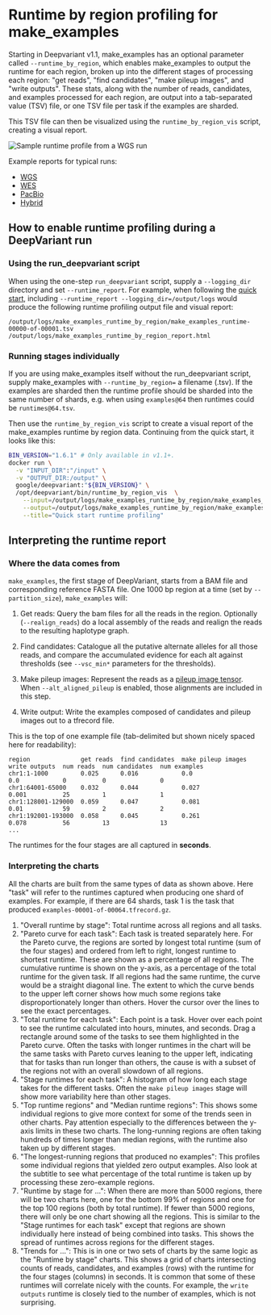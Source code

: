 # Runtime by region profiling for make_examples

Starting in Deepvariant v1.1, make_examples has an optional parameter called
`--runtime_by_region`, which enables make_examples to output the runtime for
each region, broken up into the different stages of processing each region: "get
reads", "find candidates", "make pileup images", and "write outputs". These
stats, along with the number of reads, candidates, and examples processed for
each region, are output into a tab-separated value (TSV) file, or one TSV file
per task if the examples are sharded.

This TSV file can then be visualized using the `runtime_by_region_vis` script,
creating a visual report.

![Sample runtime profile from a WGS run](images/runtime_by_region_wgs.png)

Example reports for typical runs:

*   [WGS](https://storage.googleapis.com/deepvariant/example-reports/runtime_report_wgs.html)
*   [WES](https://storage.googleapis.com/deepvariant/example-reports/runtime_report_wes.html)
*   [PacBio](https://storage.googleapis.com/deepvariant/example-reports/runtime_report_pacbio.html)
*   [Hybrid](https://storage.googleapis.com/deepvariant/example-reports/runtime_report_hybrid.html)

## How to enable runtime profiling during a DeepVariant run

### Using the run_deepvariant script

When using the one-step `run_deepvariant` script, supply a `--logging_dir`
directory and set `--runtime_report`. For example, when following the
[quick start](deepvariant-quick-start.md), including `--runtime_report
--logging_dir=/output/logs` would produce the following runtime profiling output
file and visual report:

```
/output/logs/make_examples_runtime_by_region/make_examples_runtime-00000-of-00001.tsv
/output/logs/make_examples_runtime_by_region_report.html
```

### Running stages individually

If you are using make_examples itself without the run_deepvariant script, supply
make_examples with `--runtime_by_region=` a filename (.tsv). If the examples are
sharded then the runtime profile should be sharded into the same number of
shards, e.g. when using `examples@64` then runtimes could be `runtimes@64.tsv`.

Then use the `runtime_by_region_vis` script to create a visual report of the
make_examples runtime by region data. Continuing from the quick start, it looks
like this:

```bash
BIN_VERSION="1.6.1" # Only available in v1.1+.
docker run \
  -v "INPUT_DIR":"/input" \
  -v "OUTPUT_DIR:/output" \
  google/deepvariant:"${BIN_VERSION}" \
  /opt/deepvariant/bin/runtime_by_region_vis  \
    --input=/output/logs/make_examples_runtime_by_region/make_examples_runtime-00000-of-00001.tsv \
    --output=/output/logs/make_examples_runtime_by_region/make_examples_runtime_vis.html \
    --title="Quick start runtime profiling"
```

## Interpreting the runtime report

### Where the data comes from

`make_examples`, the first stage of DeepVariant, starts from a BAM file and
corresponding reference FASTA file. One 1000 bp region at a time (set by
`--partition_size`), `make_examples` will:

1.  Get reads: Query the bam files for all the reads in the region. Optionally
    (`--realign_reads`) do a local assembly of the reads and realign the reads
    to the resulting haplotype graph.

2.  Find candidates: Catalogue all the putative alternate alleles for all those
    reads, and compare the accumulated evidence for each alt against thresholds
    (see `--vsc_min*` parameters for the thresholds).

3.  Make pileup images: Represent the reads as a
    [pileup image tensor](https://google.github.io/deepvariant/posts/2020-02-20-looking-through-deepvariants-eyes/).
    When `--alt_aligned_pileup` is enabled, those alignments are included in
    this step.

4.  Write output: Write the examples composed of candidates and pileup images
    out to a tfrecord file.

This is the top of one example file (tab-delimited but shown nicely spaced here
for readability):

```
region              get reads  find candidates  make pileup images  write outputs  num reads  num candidates  num examples
chr1:1-1000         0.025      0.016            0.0                 0.0            0          0               0
chr1:64001-65000    0.032      0.044            0.027               0.001          25         1               1
chr1:128001-129000  0.059      0.047            0.081               0.01           59         2               2
chr1:192001-193000  0.058      0.045            0.261               0.078          56         13              13
...
```

The runtimes for the four stages are all captured in **seconds**.

### Interpreting the charts

All the charts are built from the same types of data as shown above. Here "task"
will refer to the runtimes captured when producing one shard of examples. For
example, if there are 64 shards, task 1 is the task that produced
`examples-00001-of-00064.tfrecord.gz`.

1.  "Overall runtime by stage": Total runtime across all regions and all tasks.
2.  "Pareto curve for each task": Each task is treated separately here. For the
    Pareto curve, the regions are sorted by longest total runtime (sum of the
    four stages) and ordered from left to right, longest runtime to shortest
    runtime. These are shown as a percentage of all regions. The cumulative
    runtime is shown on the y-axis, as a percentage of the total runtime for the
    given task. If all regions had the same runtime, the curve would be a
    straight diagonal line. The extent to which the curve bends to the upper
    left corner shows how much some regions take disproportionately longer than
    others. Hover the cursor over the lines to see the exact percentages.
3.  "Total runtime for each task": Each point is a task. Hover over each point
    to see the runtime calculated into hours, minutes, and seconds. Drag a
    rectangle around some of the tasks to see them highlighted in the Pareto
    curve. Often the tasks with longer runtimes in the chart will be the same
    tasks with Pareto curves leaning to the upper left, indicating that for
    tasks than run longer than others, the cause is with a subset of the regions
    not with an overall slowdown of all regions.
4.  "Stage runtimes for each task": A histogram of how long each stage takes for
    the different tasks. Often the `make pileup images` stage will show more
    variability here than other stages.
5.  "Top runtime regions" and "Median runtime regions": This shows some
    individual regions to give more context for some of the trends seen in other
    charts. Pay attention especially to the differences between the y-axis
    limits in these two charts. The long-running regions are often taking
    hundreds of times longer than median regions, with the runtime also taken up
    by different stages.
6.  "The longest-running regions that produced no examples": This profiles some
    individual regions that yielded zero output examples. Also look at the
    subtitle to see what percentage of the total runtime is taken up by
    processing these zero-example regions.
7.  "Runtime by stage for ...": When there are more than 5000 regions, there
    will be two charts here, one for the bottom 99% of regions and one for the
    top 100 regions (both by total runtime). If fewer than 5000 regions, there
    will only be one chart showing all the regions. This is similar to the
    "Stage runtimes for each task" except that regions are shown individually
    here instead of being combined into tasks. This shows the spread of runtimes
    across regions for the different stages.
8.  "Trends for ...": This is in one or two sets of charts by the same logic as
    the "Runtime by stage" charts. This shows a grid of charts intersecting
    counts of reads, candidates, and examples (rows) with the runtime for the
    four stages (columns) in seconds. It is common that some of these runtimes
    will correlate nicely with the counts. For example, the `write outputs`
    runtime is closely tied to the number of examples, which is not surprising.

